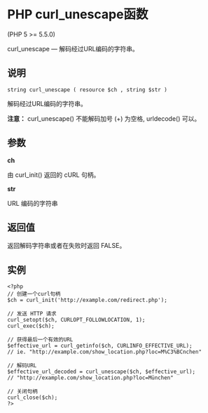 # PHP curl_unescape函数



(PHP 5 &gt;= 5.5.0)

curl_unescape — 解码经过URL编码的字符串。

## 说明

```
string curl_unescape ( resource $ch , string $str )

```

解码经过URL编码的字符串。

**注意：** curl_unescape() 不能解码加号 (+) 为空格, urldecode() 可以。

## 参数

**ch**

由 curl_init() 返回的 cURL 句柄。

**str**

URL 编码的字符串

## 返回值

返回解码字符串或者在失败时返回 FALSE。

## 实例

```
<?php
// 创建一个curl句柄
$ch = curl_init('http://example.com/redirect.php');

// 发送 HTTP 请求
curl_setopt($ch, CURLOPT_FOLLOWLOCATION, 1);
curl_exec($ch);

// 获得最后一个有效的URL
$effective_url = curl_getinfo($ch, CURLINFO_EFFECTIVE_URL);
// ie. "http://example.com/show_location.php?loc=M%C3%BCnchen"

// 解码URL
$effective_url_decoded = curl_unescape($ch, $effective_url);
// "http://example.com/show_location.php?loc=München"

// 关闭句柄
curl_close($ch);
?>

```



